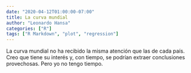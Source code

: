 ```yaml
---
date: "2020-04-12T01:00:00-07:00"
title: La curva mundial
author: "Leonardo Hansa"
categories: ["R"]
tags: ["R Markdown", "plot", "regression"]
---
```


La curva mundial no ha recibido la misma atención que las de cada país. Creo que tiene su interés y, con tiempo, se podrían extraer conclusiones provechosas. Pero yo no tengo tiempo.
